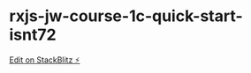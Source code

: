 # rxjs-jw-course-1c-quick-start-isnt72

[Edit on StackBlitz ⚡️](https://stackblitz.com/edit/rxjs-jw-course-1c-quick-start-isnt72)